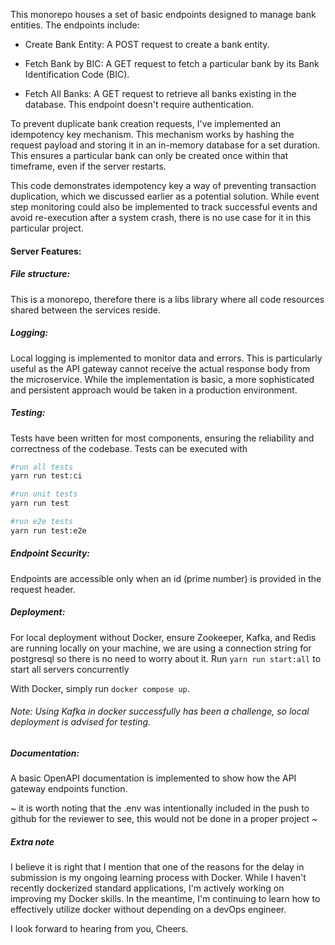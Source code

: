 
  <!--[![Backers on Open Collective](https://opencollective.com/nest/backers/badge.svg)](https://opencollective.com/nest#backer)
  [![Sponsors on Open Collective](https://opencollective.com/nest/sponsors/badge.svg)](https://opencollective.com/nest#sponsor)-->


This monorepo houses a set of basic endpoints designed to manage bank entities. The endpoints include:

- Create Bank Entity: A POST request to create a bank entity.

- Fetch Bank by BIC: A GET request to fetch a particular bank by its Bank Identification Code (BIC).

- Fetch All Banks: A GET request to retrieve all banks existing in the database. This endpoint doesn't require authentication.

To prevent duplicate bank creation requests, I've implemented an idempotency key mechanism. This mechanism works by hashing the request payload and storing it in an in-memory database for a set duration. This ensures a particular bank can only be created once within that timeframe, even if the server restarts.

This code demonstrates idempotency key a way of preventing transaction duplication, which we discussed earlier as a potential solution. While event step monitoring could also be implemented to track successful events and avoid re-execution after a system crash, there is no use case for it in this particular project.

#### Server Features:

##### File structure:
This is a monorepo, therefore there is a libs library where all code resources shared between the services reside.

##### Logging: 
Local logging is implemented to monitor data and errors. This is particularly useful as the API gateway cannot receive the actual response body from the microservice.
While the implementation is basic, a more sophisticated and persistent approach would be taken in a production environment.

##### Testing: 
Tests have been written for most components, ensuring the reliability and correctness of the codebase. Tests can be executed with 

```bash
#run all tests
yarn run test:ci

#run unit tests
yarn run test

#run e2e tests
yarn run test:e2e
```

##### Endpoint Security:
 Endpoints are accessible only when an id (prime number) is provided in the request header.

##### Deployment:
For local deployment without Docker, ensure Zookeeper, Kafka, and Redis are running locally on your machine, we are using a connection string for postgresql so there is no need to worry about it. 
Run ```yarn run start:all``` to start all servers concurrently

With Docker, simply run ```docker compose up```. 

###### Note: Using Kafka in docker successfully has been a challenge, so local deployment is advised for testing.

##### Documentation:
A basic OpenAPI documentation is implemented to show how the API gateway endpoints function.


~
it is worth noting that the .env was intentionally included in the push to github for the reviewer to see, this would not be done in a proper project
~ 

##### Extra note
I believe it is right that I mention that one of the reasons for the delay in submission is my ongoing learning process with Docker. While I haven't recently dockerized standard applications, I'm actively working on improving my Docker skills. In the meantime, I'm continuing to learn how to effectively utilize docker without depending on a devOps engineer.


I look forward to hearing from you,
Cheers.